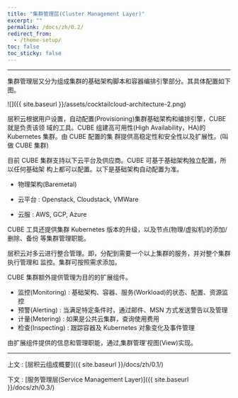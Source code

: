```yaml
---
title: "集群管理层(Cluster Management Layer)"
excerpt: ""
permalink: /docs/zh/0.2/
redirect_from:
  - /theme-setup/
toc: false
toc_sticky: false
---
```


---
集群管理层又分为组成集群的基础架构脚本和容器编排引擎部分。其具体配置如下图。

![]({{ site.baseurl }}/assets/cocktailcloud-architecture-2.png)

层积云根据用户设置，自动配置(Provisioning)集群基础架构和编排引擎，CUBE 就是负责该领 域的工具。CUBE 组建高可用性(High Availability，HA)的 Kubernetes 集群。由 CUBE 配置的集 群提供高稳定性和安全性以及扩展性。(叫做 CUBE 集群)

目前 CUBE 集群支持以下云平台及供应商。CUBE 可基于基础架构独立配置，所以任何基础架 构上都可以配置。以下是基础架构自动配置为准。

* 物理架构\(Baremetal\)

* 云平台 : Openstack, Cloudstack, VMWare

* 云服 : AWS, GCP, Azure

CUBE 工具还提供集群 Kubernetes 版本的升级，以及节点(物理/虚拟机)的添加/删除、备份 等集群管理职能。

层积云对多云进行整合管理。即，分配到需要一个以上集群的服务，并对整个集群执行管理和 监控。集群可按照需求添加。

CUBE 集群额外提供管理为目的的扩展组件。

* 监控(Monitoring) : 基础架构、容器、服务(Workload)的状态、配置、资源监控
* 预警(Alerting) : 当满足特定条件时，通过邮件、MSN 方式发送警告以及管理
* 计量(Metering) : 如果是公共云集群，查询使用费用
* 检查(Inspecting) : 跟踪容器及 Kubernetes 对象变化及事件管理

由扩展组件提供的信息和管理职能，通过‚集群管理‛视图(View)实现。

---

上文 : [层积云组成概要]({{ site.baseurl }}/docs/zh/0.1/)

下文 : [服务管理层(Service Management Layer)]({{ site.baseurl }}/docs/zh/0.3/)
